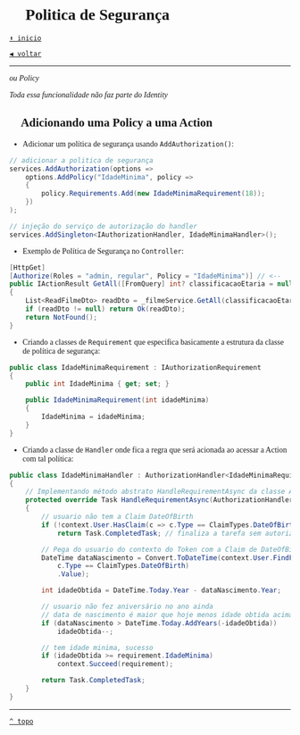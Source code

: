 <font face="Calibri">

# 🔐 Politica de Segurança

[`⬆️ inicio`](../../Readme.md)

[`◀️ voltar`](../Readme.md)

---

*ou Policy*

*Toda essa funcionalidade não faz parte do Identity*

## 🔐 Adicionando uma Policy a uma Action

+ Adicionar um política de segurança usando `AddAuthorization()`:

```csharp
// adicionar a politica de segurança
services.AddAuthorization(options =>
    options.AddPolicy("IdadeMinima", policy =>
    {
        policy.Requirements.Add(new IdadeMinimaRequirement(18));
    })
);

// injeção do serviço de autorização do handler
services.AddSingleton<IAuthorizationHandler, IdadeMinimaHandler>();
```

+ Exemplo de Política de Segurança no `Controller`:

```csharp
[HttpGet]
[Authorize(Roles = "admin, regular", Policy = "IdadeMinima")] // <--
public IActionResult GetAll([FromQuery] int? classificacaoEtaria = null)
{
    List<ReadFilmeDto> readDto = _filmeService.GetAll(classificacaoEtaria);
    if (readDto != null) return Ok(readDto);
    return NotFound();
}
```

+ Criando a classes de `Requirement` que especifica basicamente a estrutura da classe de política de segurança:

```csharp
public class IdadeMinimaRequirement : IAuthorizationRequirement
{
    public int IdadeMinima { get; set; }

    public IdadeMinimaRequirement(int idadeMinima)
    {
        IdadeMinima = idadeMinima;
    }
}
```

+ Criando a classe de `Handler` onde fica a regra que será acionada ao acessar a Action com tal política:

```csharp
public class IdadeMinimaHandler : AuthorizationHandler<IdadeMinimaRequirement> // Bindind com o Requirement
{
    // Implementando método abstrato HandleRequirementAsync da classe AuthorizationHandler
    protected override Task HandleRequirementAsync(AuthorizationHandlerContext context, IdadeMinimaRequirement requirement)
    {
        // usuario não tem a Claim DateOfBirth 
        if (!context.User.HasClaim(c => c.Type == ClaimTypes.DateOfBirth))
            return Task.CompletedTask; // finaliza a tarefa sem autorizar

        // Pega do usuario do contexto do Token com a Claim de DateOfBirth e converte para DateTime
        DateTime dataNascimento = Convert.ToDateTime(context.User.FindFirst(c =>
            c.Type == ClaimTypes.DateOfBirth)
            .Value);

        int idadeObtida = DateTime.Today.Year - dataNascimento.Year;

        // usuario não fez aniversário no ano ainda
        // data de nascimento é maior que hoje menos idade obtida acima, subtrai um ano
        if (dataNascimento > DateTime.Today.AddYears(-idadeObtida))
            idadeObtida--;

        // tem idade minima, sucesso
        if (idadeObtida >= requirement.IdadeMinima) 
            context.Succeed(requirement);

        return Task.CompletedTask;
    }
}
```

---

[`^ topo`](#Dev)
</font>
